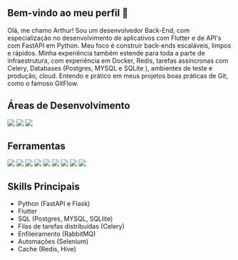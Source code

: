 ## Bem-vindo ao meu perfil 👋

Olá, me chamo Arthur! Sou um desenvolvedor Back-End, com especialização no desenvolvimento de aplicativos com Flutter e de API's com FastAPI em Python. Meu foco é construir back-ends escaláveis, limpos e rápidos. Minha experiência também estende para toda a parte de infraestrutura, com experiência em Docker, Redis, tarefas assincronas com Celery, Databases (Postgres, MYSQL e SQLite ), ambientes de teste e produção, cloud. Entendo e prático em meus projetos boas práticas de Git, como o famoso GitFlow.

## Áreas de Desenvolvimento
<img src="https://cdn.jsdelivr.net/gh/devicons/devicon@latest/icons/android/android-original.svg" /> <img src="https://cdn.jsdelivr.net/gh/devicons/devicon@latest/icons/apple/apple-original.svg" /> <img src="https://cdn.jsdelivr.net/gh/devicons/devicon@latest/icons/fastapi/fastapi-original.svg" />

## Ferramentas
<img src="https://cdn.jsdelivr.net/gh/devicons/devicon@latest/icons/flutter/flutter-original.svg" /> <img src="https://cdn.jsdelivr.net/gh/devicons/devicon@latest/icons/fastapi/fastapi-original-wordmark.svg" /> <img src="https://cdn.jsdelivr.net/gh/devicons/devicon@latest/icons/docker/docker-original-wordmark.svg" /> <img src="https://cdn.jsdelivr.net/gh/devicons/devicon@latest/icons/redis/redis-plain-wordmark.svg" /> <img src="https://cdn.jsdelivr.net/gh/devicons/devicon@latest/icons/flask/flask-original-wordmark.svg" /> <img src="https://cdn.jsdelivr.net/gh/devicons/devicon@latest/icons/postgresql/postgresql-original-wordmark.svg" /> <img src="https://cdn.jsdelivr.net/gh/devicons/devicon@latest/icons/mysql/mysql-original-wordmark.svg" /> <img src="https://cdn.jsdelivr.net/gh/devicons/devicon@latest/icons/sqlite/sqlite-original-wordmark.svg" /> <img src="https://cdn.jsdelivr.net/gh/devicons/devicon@latest/icons/html5/html5-original-wordmark.svg" />

## Skills Principais
- Python (FastAPI e Flask)
- Flutter
- SQL (Postgres, MYSQL, SQLlite)
- Filas de tarefas distribuídas (Celery)
- Enfileiramento (RabbitMQ)
- Automações (Selenium)
- Cache (Redis, Hive)
